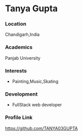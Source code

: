 # Tanya Gupta

### Location

Chandigarh,India

### Academics

Panjab University

### Interests

- Painting,Music,Skating

### Development

- FullStack web developer

### Profile Link

https://github.com/TANYA03GUPTA
